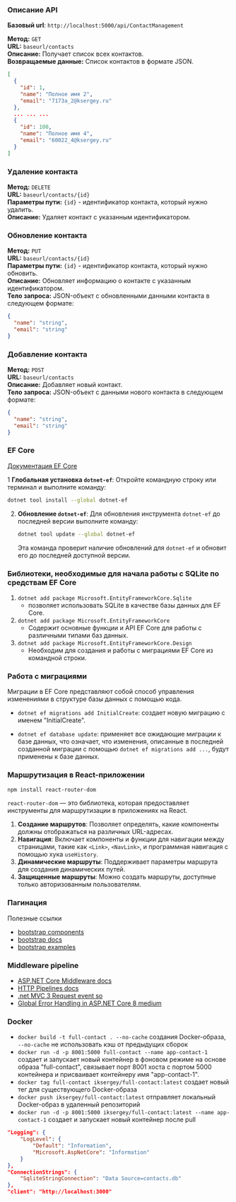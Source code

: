 ### Описание API
**Базовый url**: `http://localhost:5000/api/ContactManagement`

**Метод:** `GET`  
**URL:** `baseurl/contacts`  
**Описание:** Получает список всех контактов.  
**Возвращаемые данные:** Список контактов в формате JSON.
```json
[
  {
    "id": 1,
    "name": "Полное имя 2",
    "email": "7173a_2@ksergey.ru"
  },
  ... ... ...
  {
    "id": 100,
    "name": "Полное имя 4",
    "email": "60022_4@ksergey.ru"
  }
]
```

### Удаление контакта
**Метод:** `DELETE`  
**URL:** `baseurl/contacts/{id}`  
**Параметры пути:** `{id}` - идентификатор контакта, который нужно удалить.  
**Описание:** Удаляет контакт с указанным идентификатором.  

### Обновление контакта
**Метод:** `PUT`  
**URL:** `baseurl/contacts/{id}`  
**Параметры пути:** `{id}` - идентификатор контакта, который нужно обновить.  
**Описание:** Обновляет информацию о контакте с указанным идентификатором.  
**Тело запроса:** JSON-объект с обновленными данными контакта в следующем формате:
```json
{
  "name": "string",
  "email": "string"
}
```

### Добавление контакта
**Метод:** `POST`  
**URL:** `baseurl/contacts`  
**Описание:** Добавляет новый контакт.  
**Тело запроса:** JSON-объект с данными нового контакта в следующем формате:
```json
{
  "name": "string",
  "email": "string"
}
```

### EF Core

[Документация EF Core](https://learn.microsoft.com/en-us/ef/core/cli/dotnet)

1 **Глобальная установка `dotnet-ef`**: Откройте командную строку или терминал и выполните команду:
   ```bash
   dotnet tool install --global dotnet-ef
   ```
2. **Обновление `dotnet-ef`**: Для обновления инструмента `dotnet-ef` до последней версии выполните команду:
   ```bash
   dotnet tool update --global dotnet-ef
   ```
   Эта команда проверит наличие обновлений для `dotnet-ef` и обновит его до последней доступной версии.

### Библиотеки, необходимые для начала работы с SQLite по средствам EF Core

1. `dotnet add package Microsoft.EntityFrameworkCore.Sqlite`
   - позволяет использовать SQLite в качестве базы данных для EF Core.
2. `dotnet add package Microsoft.EntityFrameworkCore`
   - Содержит основные функции и API EF Core для работы с различными типами баз данных.
3. `dotnet add package Microsoft.EntityFrameworkCore.Design`
   - Необходим для создания и работы с миграциями EF Core из командной строки.

### Работа с миграциями

Миграции в EF Core представляют собой способ управления изменениями в структуре базы данных с помощью кода.

- `dotnet ef migrations add InitialCreate`: создает новую миграцию с именем "InitialCreate". 

- `dotnet ef database update`: применяет все ожидающие миграции к базе данных, что означает, что изменения, описанные в последней созданной миграции с помощью `dotnet ef migrations add ...`, будут применены к базе данных.

### Маршрутизация в React-приложении

```bash
npm install react-router-dom
```

`react-router-dom` — это библиотека, которая предоставляет инструменты для маршрутизации в приложениях на React. 

1. **Создание маршрутов**: Позволяет определять, какие компоненты должны отображаться на различных URL-адресах.
2. **Навигация**: Включает компоненты и функции для навигации между страницами, такие как `<Link>`, `<NavLink>`, и программная навигация с помощью хука `useHistory`.
3. **Динамические маршруты**: Поддерживает параметры маршрута для создания динамических путей.
4. **Защищенные маршруты**: Можно создать маршруты, доступные только авторизованным пользователям.

### Пагинация

Полезные ссылки
- [bootstrap components](https://getbootstrap.com/docs/5.0/components/pagination/)
- [bootstrap docs](https://getbootstrap.com/docs/5.3/migration/#pagination)
- [bootstrap examples](https://getbootstrap.com/docs/5.3/examples/)

### Middleware pipeline 

- [ASP.NET Core Middleware docs](https://learn.microsoft.com/en-us/aspnet/core/fundamentals/middleware/?tabs=aspnetcore2x&view=aspnetcore-8.0)
- [HTTP Pipelines docs](https://learn.microsoft.com/en-us/archive/msdn-magazine/2002/september/asp-net-request-processing-filtering-and-content-redirection)
- [.net MVC 3 Request event so](https://stackoverflow.com/questions/4630209/net-mvc-3-request-event)
- [Global Error Handling in ASP.NET Core 8 medium](https://medium.com/@MilanJovanovicTech/global-error-handling-in-asp-net-core-8-22e30dadc1fe)

### Docker

- `docker build -t full-contact . --no-cache` создания Docker-образа, ` --no-cache` не использовать кэш от предыдущих сборок
- `docker run -d -p 8001:5000 full-contact --name app-contact-1` создает и запускает новый контейнер в фоновом режиме на основе образа "full-contact", связывает порт 8001 хоста с портом 5000 контейнера и присваивает контейнеру имя "app-contact-1".
- `docker tag full-contact iksergey/full-contact:latest` создает новый тег для существующего Docker-образа
- `docker push iksergey/full-contact:latest` отправляет локальный Docker-образ в удаленный репозиторий
- `docker run -d -p 8001:5000 iksergey/full-contact:latest --name app-contact-1` создает и запускает новый контейнер после pull

```json
"Logging": {
    "LogLevel": {
        "Default": "Information",
        "Microsoft.AspNetCore": "Information"
    }
},
"ConnectionStrings": {
    "SqliteStringConnection": "Data Source=contacts.db"
},
"client": "http://localhost:3000"
```
